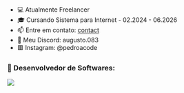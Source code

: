 
- 💻 Atualmente Freelancer
- 🎓 Cursando Sistema para Internet - 02.2024 - 06.2026
- 📫 Entre em contato: [contact](augustopedro151@gmail.com)
- 📱 Meu Discord: augusto.083
- 🟥 Instagram: @pedroacode

### 🍃 Desenvolvedor de Softwares:
<a href="https://skillicons.dev">
    <img src="https://skillicons.dev/icons?i=html,css,js,lua,py,ts,nodejs,mysql" />
</a>
